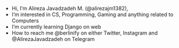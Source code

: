 - Hi, I’m Alireza Javadzadeh M. (@alirezajm1382),
- I’m interested in CS, Programming, Gaming and anything related to Computers
- I’m currently learning Django on web 
- How to reach me @berlinify on either Twitter, Instagram and @AlirezaJavadzadeh on Telegram

<!---
alirezajm1382/alirezajm1382 is a ✨ special ✨ repository because its `README.md` (this file) appears on your GitHub profile.
You can click the Preview link to take a look at your changes.
--->
